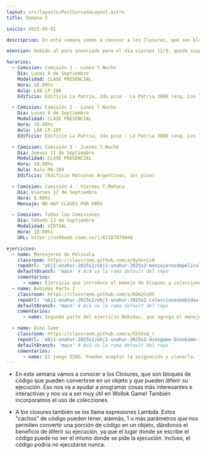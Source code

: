 ```yaml
---
layout: src/layouts/PostCursadaLayout.astro
title: Semana 5

inicio: 2025-09-01

descripcion: En esta semana vamos a conocer a los Closures, que son bloques de código que pueden convertirse en un objeto y que pueden diferir su ejecución. Eso nos va a ayudar a programar cosas más interesantes e interactivas y nos va a ser muy útil en Wollok Game! También incorporamos el uso de colecciones.

atencion: Debido al paro anunciado para el día viernes 12/9, queda suspendida la clase de esta semana de comisión 4. Estén atentos/as a las indicaciones que se darán en Discord.

horarios:
  - Comision: Comisión 1 - Lunes T.Noche
    Dia: Lunes 8 de Septiembre
    Modalidad: CLASE PRESENCIAL
    Hora: 18.00hs
    Aula: LAB LP-206
    Edificio: Edificio La Patria, 2do piso - La Patria 3800 (esq. Los Toldos)

  - Comision: Comisión 2 - Lunes T.Noche
    Dia: Lunes 8 de Septiembre
    Modalidad: CLASE PRESENCIAL
    Hora: 18.00hs
    Aula: LAB LP-207
    Edificio: Edificio La Patria, 2do piso - La Patria 3800 (esq. Los Toldos)

  - Comision: Comisión 3 - Jueves T.Noche
    Dia: Jueves 11 de Septiembre
    Modalidad: CLASE PRESENCIAL
    Hora: 18.00hs
    Aula: Aula MA-109
    Edificio: (Edificio Malvinas Argentinas, 1er piso)

  - Comision: Comisión 4 - Viernes T.Mañana
    Dia: Viernes 12 de Septiembre
    Hora: 8.00hs
    Mensaje: NO HAY CLASES POR PARO

  - Comision: Todas las Comisiones
    Dia: Sábado 13 de Septiembre
    Modalidad: VIRTUAL
    Hora: 10.00hs
    URL: https://us06web.zoom.us/j/87187879948

ejercicios:
  - name: Mensajeros de Película
    classroom: https://classroom.github.com/a/QyUxnjcN
    repoUrl: 'obj1-unahur-2025s2/obj1-unahur-2025s2-mensajerosdepelicula-mensajeros' # Acá va la URL del repo sin el "https://github.com/"
    defaultBranch: 'main' # Acá va la rama default del repo
    comentarios:
      - name: Ejercicio que introduce el mamejo de bloques y colecciones.
  - name: Bebidas Parte 2
    classroom: https://classroom.github.com/a/6Qm2CeO5
    repoUrl: 'obj1-unahur-2025s2/obj1-unahur-2025s2-coleccionesbebidas-coleccionesBebidas' # Acá va la URL del repo sin el "https://github.com/"
    defaultBranch: 'main' # Acá va la rama default del repo
    comentarios:
      - name: Segunda parte del ejercicio Bebidas, que agrega el manejo de bloques y colecciones.

  - name: Dino Game
    classroom: https://classroom.github.com/a/GkSSoQ_r
    repoUrl: 'obj1-unahur-2025s2/obj1-unahur-2025s2-dinogame-DinoGame-1' # Acá va la URL del repo sin el "https://github.com/"
    defaultBranch: 'main' # Acá va la rama default del repo
    comentarios:
      - name: El juego DINO. Pueden aceptar la asignación y clonarlo, jugar con el código, y programar las propuestas de trabajo!
---
```


- En esta semana vamos a conocer a los Closures, que son bloques de código que pueden convertirse en un objeto y que pueden diferir su ejecución. Eso nos va a ayudar a programar cosas más interesantes e interactivas y nos va a ser muy útil en Wollok Game! También incorporamos el uso de colecciones.

- A los closures también se los llama expresiones Lambda. Estos "cachos" de código pueden tener, además, 1 o más parámetros que nos permiten convertir una porción de código en un objeto, dándonos el beneficio de diferir su ejecución, ya que el lugar donde se escribe el código puede no ser el mismo donde se pide la ejecución. Incluso, el código podría no ejecutarse nunca.
